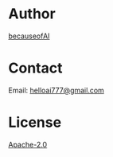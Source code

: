 # Author
[becauseofAI](https://github.com/becauseofAI)
# Contact
Email: helloai777@gmail.com
# License
[Apache-2.0](https://github.com/becauseofAI/HelloFace/blob/master/LICENSE)